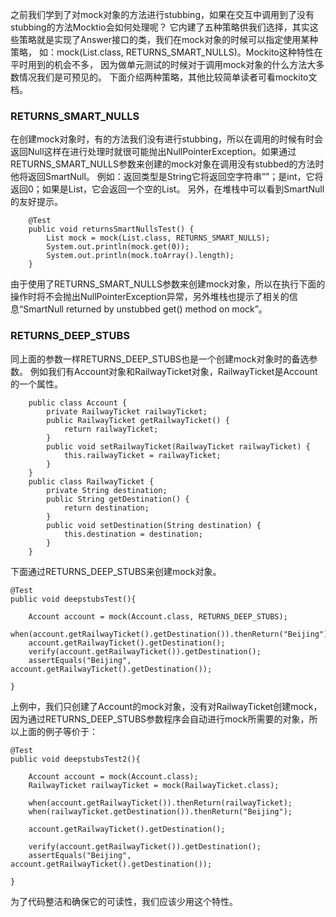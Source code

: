 之前我们学到了对mock对象的方法进行stubbing，如果在交互中调用到了没有stubbing的方法Mocktio会如何处理呢？
它内建了五种策略供我们选择，其实这些策略就是实现了Answer接口的类，我们在mock对象的时候可以指定使用某种策略，
如：mock(List.class, RETURNS_SMART_NULLS)。Mockito这种特性在平时用到的机会不多，
因为做单元测试的时候对于调用mock对象的什么方法大多数情况我们是可预见的。
下面介绍两种策略，其他比较简单读者可看mockito文档。

### RETURNS_SMART_NULLS
在创建mock对象时，有的方法我们没有进行stubbing，所以在调用的时候有时会返回Null这样在进行处理时就很可能抛出NullPointerException。如果通过RETURNS_SMART_NULLS参数来创建的mock对象在调用没有stubbed的方法时他将返回SmartNull。
例如：返回类型是String它将返回空字符串””；是int，它将返回0；如果是List，它会返回一个空的List。
另外，在堆栈中可以看到SmartNull的友好提示。

```
    @Test
    public void returnsSmartNullsTest() {
        List mock = mock(List.class, RETURNS_SMART_NULLS);
        System.out.println(mock.get(0));
        System.out.println(mock.toArray().length);
    }
```
由于使用了RETURNS_SMART_NULLS参数来创建mock对象，所以在执行下面的操作时将不会抛出NullPointerException异常，另外堆栈也提示了相关的信息“SmartNull returned by unstubbed get() method on mock”。

### RETURNS_DEEP_STUBS
同上面的参数一样RETURNS_DEEP_STUBS也是一个创建mock对象时的备选参数。
例如我们有Account对象和RailwayTicket对象，RailwayTicket是Account的一个属性。

```
    public class Account {
        private RailwayTicket railwayTicket;
        public RailwayTicket getRailwayTicket() {
            return railwayTicket;
        }
        public void setRailwayTicket(RailwayTicket railwayTicket) {
            this.railwayTicket = railwayTicket;
        }
    }
    public class RailwayTicket {
        private String destination;
        public String getDestination() {
            return destination;
        }
        public void setDestination(String destination) {
            this.destination = destination;
        }
    }
```
下面通过RETURNS_DEEP_STUBS来创建mock对象。
```
@Test
public void deepstubsTest(){

    Account account = mock(Account.class, RETURNS_DEEP_STUBS);
    when(account.getRailwayTicket().getDestination()).thenReturn("Beijing");
    account.getRailwayTicket().getDestination();
    verify(account.getRailwayTicket()).getDestination();
    assertEquals("Beijing", account.getRailwayTicket().getDestination());

}
```
上例中，我们只创建了Account的mock对象，没有对RailwayTicket创建mock，
因为通过RETURNS_DEEP_STUBS参数程序会自动进行mock所需要的对象，所以上面的例子等价于：
```
@Test
public void deepstubsTest2(){

    Account account = mock(Account.class);
    RailwayTicket railwayTicket = mock(RailwayTicket.class);

    when(account.getRailwayTicket()).thenReturn(railwayTicket);
    when(railwayTicket.getDestination()).thenReturn("Beijing");

    account.getRailwayTicket().getDestination();

    verify(account.getRailwayTicket()).getDestination();
    assertEquals("Beijing", account.getRailwayTicket().getDestination());

}
```
为了代码整洁和确保它的可读性，我们应该少用这个特性。